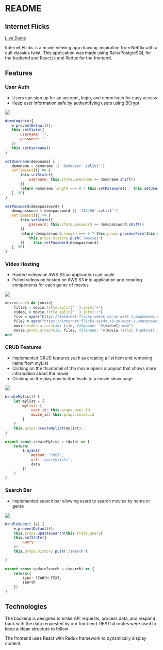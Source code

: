 # README

## Internet Flicks
[Live Demo](https://internet-flicks.herokuapp.com/#/)

Internet Flicks is a movie viewing app drawing inspiration from Netflix with a cult classics twist. This application was made using Rails/PostgreSQL for the backend and React.js and Redux for the frontend.

## Features

### User Auth
  * Users can sign up for an account, login, and demo login for easy access
  * Keep user information safe by authentifying users using BCrypt
  
  ![](/app/assets/gifs/UserAuth.gif)
  
 ``` javascript
demoLogin(e){
    e.preventDefault();
    this.setState({
        username: '',
        password: ''
    })
    this.setUsername()
}

setUsername(demoname) {
    demoname = demoname || 'DemoUser'.split('')
    setTimeout(() => {
        this.setState({
            username: this.state.username += demoname.shift()
        })
        return demoname.length === 0 ? this.setPassword() : this.setUsername(demoname)
    }, 50)
}

setPassword(demopassword) {
    demopassword = demopassword || '123456'.split('')
    setTimeout(() => {
        this.setState({
            password: this.state.password += demopassword.shift()
        })
        return demopassword.length === 0 ? this.props.processForm(this.state).then(() => {
            this.props.history.push('/movies')
        })  : this.setPassword(demopassword)
    }, 50)
}
```
  
### Video Hosting
  * Hosted videos on AWS S3 so application can scale
  * Pulled videos on hosted on AWS S3 into application and creating components for each genre of movies
  
  ![](/app/assets/gifs/Movies.gif)
  
```ruby
movies.each do |movie|
    title1 = movie.title.split(' ').join('+')
    video1 = movie.title.split(' ').join('+')
    file = open("https://internet-flicks-seeds.s3-us-west-1.amazonaws.com/#{video1}.mp4")
    file2 = open("https://internet-flicks-seeds.s3-us-west-1.amazonaws.com/#{title1}+Thumbnail.jpg")
    movie.video.attach(io: file, filename: "#{video1}.mp4")
    movie.photo.attach(io: file2, filename: "#{movie.title} Thumbnail.jpg")
end
```
  
### CRUD Features
  * Implemented CRUD features such as creating a list item and removing items from myList
  * Clicking on the thumbnail of the movie opens a popout that shows more information about the movie
  * Clicking on the play now button leads to a movie show page
  
  ![](/app/assets/gifs/CRUD.gif)
  
```javascript
handleMylist() {
    let mylist = {
        mylist: {
            user_id: this.props.user.id,
            movie_id: this.props.movie.id
        }
    }
    this.props.createMylist(mylist);
}

export const createMylist = (data) => {
    return(
        $.ajax({
            method: "POST",
            url: 'api/mylists',
            data
        })
    )
}
```
  
### Search Bar
  * Implemented search bar allowing users to search movies by name or genre
  
  ![](/app/assets/gifs/Search.gif)
  
```javascript
handleSubmit (e) {
    e.preventDefault();
    this.props.updateSearch(this.state.query)
    this.setState({
        query: ''
    })
    this.props.history.push('/search')

}

export const updateSearch = (search) => {
    return({
        type: SEARCH_TEXT,
        search
    })
}
```

## Technologies

The backend is designed to make API requests, process data, and respond back with the data requested by our front end. RESTful routes were used to keep a clean structure to follow.

The frontend uses React with Redux framework to dynamically display content.


